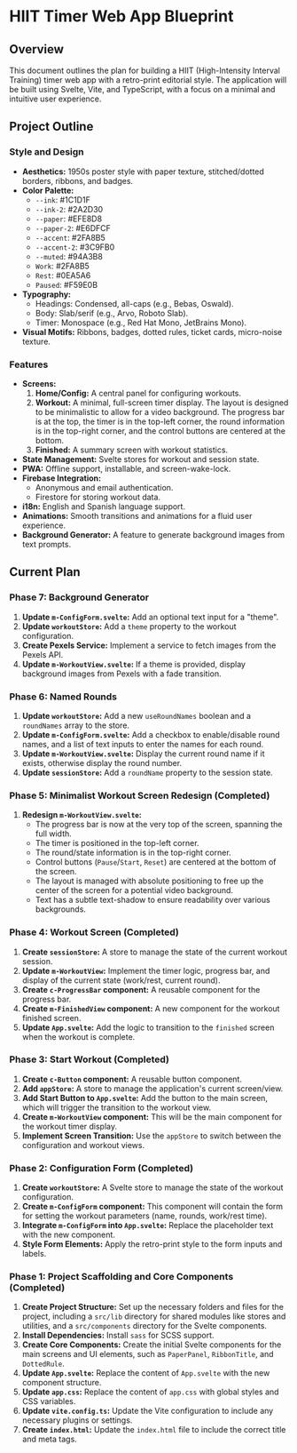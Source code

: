 # HIIT Timer Web App Blueprint

## Overview

This document outlines the plan for building a HIIT (High-Intensity Interval Training) timer web app with a retro-print editorial style. The application will be built using Svelte, Vite, and TypeScript, with a focus on a minimal and intuitive user experience.

## Project Outline

### Style and Design

*   **Aesthetics:** 1950s poster style with paper texture, stitched/dotted borders, ribbons, and badges.
*   **Color Palette:**
    *   `--ink`: #1C1D1F
    *   `--ink-2`: #2A2D30
    *   `--paper`: #EFE8D8
    *   `--paper-2`: #E6DFCF
    *   `--accent`: #2FA8B5
    *   `--accent-2`: #3C9FB0
    *   `--muted`: #94A3B8
    *   `Work`: #2FA8B5
    *   `Rest`: #0EA5A6
    *   `Paused`: #F59E0B
*   **Typography:**
    *   Headings: Condensed, all-caps (e.g., Bebas, Oswald).
    *   Body: Slab/serif (e.g., Arvo, Roboto Slab).
    *   Timer: Monospace (e.g., Red Hat Mono, JetBrains Mono).
*   **Visual Motifs:** Ribbons, badges, dotted rules, ticket cards, micro-noise texture.

### Features

*   **Screens:**
    1.  **Home/Config:** A central panel for configuring workouts.
    2.  **Workout:** A minimal, full-screen timer display. The layout is designed to be minimalistic to allow for a video background. The progress bar is at the top, the timer is in the top-left corner, the round information is in the top-right corner, and the control buttons are centered at the bottom.
    3.  **Finished:** A summary screen with workout statistics.
*   **State Management:** Svelte stores for workout and session state.
*   **PWA:** Offline support, installable, and screen-wake-lock.
*   **Firebase Integration:**
    *   Anonymous and email authentication.
    *   Firestore for storing workout data.
*   **i18n:** English and Spanish language support.
*   **Animations:** Smooth transitions and animations for a fluid user experience.
*   **Background Generator:** A feature to generate background images from text prompts.

## Current Plan

### Phase 7: Background Generator

1.  **Update `m-ConfigForm.svelte`:** Add an optional text input for a "theme".
2.  **Update `workoutStore`:** Add a `theme` property to the workout configuration.
3.  **Create Pexels Service:** Implement a service to fetch images from the Pexels API.
4.  **Update `m-WorkoutView.svelte`:** If a theme is provided, display background images from Pexels with a fade transition.

### Phase 6: Named Rounds

1.  **Update `workoutStore`:** Add a new `useRoundNames` boolean and a `roundNames` array to the store.
2.  **Update `m-ConfigForm.svelte`:** Add a checkbox to enable/disable round names, and a list of text inputs to enter the names for each round.
3.  **Update `m-WorkoutView.svelte`:** Display the current round name if it exists, otherwise display the round number.
4.  **Update `sessionStore`:** Add a `roundName` property to the session state.

### Phase 5: Minimalist Workout Screen Redesign (Completed)

1.  **Redesign `m-WorkoutView.svelte`:**
    *   The progress bar is now at the very top of the screen, spanning the full width.
    *   The timer is positioned in the top-left corner.
    *   The round/state information is in the top-right corner.
    *   Control buttons (`Pause`/`Start`, `Reset`) are centered at the bottom of the screen.
    *   The layout is managed with absolute positioning to free up the center of the screen for a potential video background.
    *   Text has a subtle text-shadow to ensure readability over various backgrounds.

### Phase 4: Workout Screen (Completed)

1.  **Create `sessionStore`:** A store to manage the state of the current workout session.
2.  **Update `m-WorkoutView`:** Implement the timer logic, progress bar, and display of the current state (work/rest, current round).
3.  **Create `c-ProgressBar` component:** A reusable component for the progress bar.
4.  **Create `m-FinishedView` component:** A new component for the workout finished screen.
5.  **Update `App.svelte`:** Add the logic to transition to the `finished` screen when the workout is complete.

### Phase 3: Start Workout (Completed)

1.  **Create `c-Button` component:** A reusable button component.
2.  **Add `appStore`:** A store to manage the application's current screen/view.
3.  **Add Start Button to `App.svelte`:** Add the button to the main screen, which will trigger the transition to the workout view.
4.  **Create `m-WorkoutView` component:** This will be the main component for the workout timer display.
5.  **Implement Screen Transition:** Use the `appStore` to switch between the configuration and workout views.

### Phase 2: Configuration Form (Completed)

1.  **Create `workoutStore`:** A Svelte store to manage the state of the workout configuration.
2.  **Create `m-ConfigForm` component:** This component will contain the form for setting the workout parameters (name, rounds, work/rest time).
3.  **Integrate `m-ConfigForm` into `App.svelte`:** Replace the placeholder text with the new component.
4.  **Style Form Elements:** Apply the retro-print style to the form inputs and labels.

### Phase 1: Project Scaffolding and Core Components (Completed)

1.  **Create Project Structure:** Set up the necessary folders and files for the project, including a `src/lib` directory for shared modules like stores and utilities, and a `src/components` directory for the Svelte components.
2.  **Install Dependencies:** Install `sass` for SCSS support.
3.  **Create Core Components:** Create the initial Svelte components for the main screens and UI elements, such as `PaperPanel`, `RibbonTitle`, and `DottedRule`.
4.  **Update `App.svelte`:** Replace the content of `App.svelte` with the new component structure.
5.  **Update `app.css`:** Replace the content of `app.css` with global styles and CSS variables.
6.  **Update `vite.config.ts`:** Update the Vite configuration to include any necessary plugins or settings.
7.  **Create `index.html`:** Update the `index.html` file to include the correct title and meta tags.
